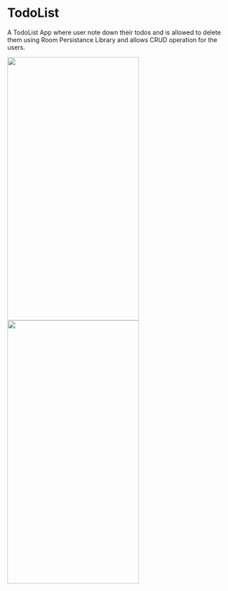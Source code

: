 # TodoList
A TodoList App where user note down their todos and is allowed to delete them using Room Persistance Library and allows CRUD operation for the users.

<img src="https://user-images.githubusercontent.com/87975609/128386309-480806c2-ad0f-4d3e-a887-0b8d1b58fb21.jpeg" width="300" height="600"> <img src="https://user-images.githubusercontent.com/87975609/128386459-eac44828-2d4a-4173-ba07-4fd45fe920c8.jpeg" width="300" height="600">
